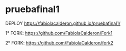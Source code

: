 ﻿# pruebafinal1
 DEPLOY https://fabiolacalderon.github.io/pruebafinal1/
 
1° FORK: https://github.com/FabiolaCalderon/Fork1

2° FORK: https://github.com/FabiolaCalderon/fork2
